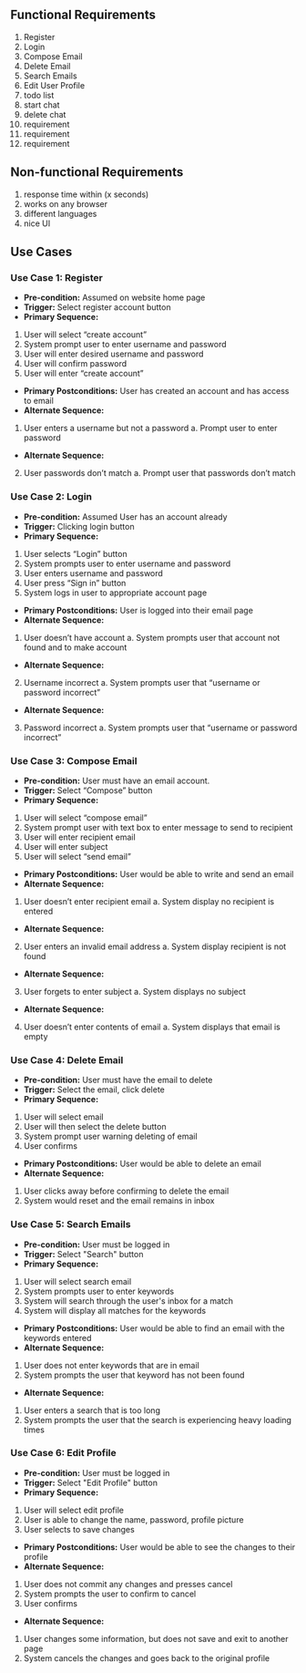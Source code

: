 ## Functional Requirements
1. Register
2. Login
3. Compose Email
4. Delete Email
5. Search Emails
6. Edit User Profile
7. todo list
8. start chat 
9. delete chat
10. requirement
11. requirement
12. requirement

## Non-functional Requirements
1. response time within (x seconds)
2. works on any browser
3. different languages
4. nice UI

## Use Cases
### Use Case 1: Register
- **Pre-condition:** Assumed on website home page
- **Trigger:** Select register account button
- **Primary Sequence:**
1. User will select “create account”
2. System prompt user to enter username and password
3. User will enter desired username and password
4. User will confirm password
5. User will enter “create account”
- **Primary Postconditions:** User has created an account and has access to email
- **Alternate Sequence:**
1. User enters a username but not a password
a. Prompt user to enter password
- **Alternate Sequence:**
2. User passwords don’t match
a. Prompt user that passwords don’t match

### Use Case 2: Login
- **Pre-condition:** Assumed User has an account already
- **Trigger:** Clicking login button
- **Primary Sequence:**
1. User selects “Login” button
2. System prompts user to enter username and password
3. User enters username and password
4. User press “Sign in” button
5. System logs in user to appropriate account page
- **Primary Postconditions:** User is logged into their email page
- **Alternate Sequence:**
1. User doesn’t have account
a. System prompts user that account not found and to make account
- **Alternate Sequence:**
2. Username incorrect
a. System prompts user that “username or password incorrect”
- **Alternate Sequence:**
3. Password incorrect
a. System prompts user that “username or password incorrect”

### Use Case 3: Compose Email
- **Pre-condition:** User must have an email account.
- **Trigger:** Select “Compose” button
- **Primary Sequence:**
1. User will select “compose email”
2. System prompt user with text box to enter message to send to recipient
3. User will enter recipient email
4. User will enter subject
5. User will select “send email”
- **Primary Postconditions:** User would be able to write and send an email
- **Alternate Sequence:** 
1. User doesn’t enter recipient email
a. System display no recipient is entered
- **Alternate Sequence:**
2. User enters an invalid email address
a. System display recipient is not found
- **Alternate Sequence:**
3. User forgets to enter subject
a. System displays no subject
- **Alternate Sequence:**
4. User doesn’t enter contents of email
a. System displays that email is empty

### Use Case 4: Delete Email
- **Pre-condition:** User must have the email to delete
- **Trigger:** Select the email, click delete
- **Primary Sequence:**
1. User will select email
2. User will then select the delete button
3. System prompt user warning deleting of email
4. User confirms
- **Primary Postconditions:** User would be able to delete an email
- **Alternate Sequence:**
1. User clicks away before confirming to delete the email
2. System would reset and the email remains in inbox

### Use Case 5: Search Emails
- **Pre-condition:** User must be logged in
- **Trigger:** Select "Search" button
- **Primary Sequence:**
1. User will select search email
2. System prompts user to enter keywords
3. System will search through the user's inbox for a match
4. System will display all matches for the keywords
- **Primary Postconditions:** User would be able to find an email with the keywords entered 
- **Alternate Sequence:**
1. User does not enter keywords that are in email
2. System prompts the user that keyword has not been found
- **Alternate Sequence:**
1. User enters a search that is too long
2. System prompts the user that the search is experiencing heavy loading times

### Use Case 6: Edit Profile
- **Pre-condition:** User must be logged in
- **Trigger:** Select "Edit Profile" button
- **Primary Sequence:**
1. User will select edit profile 
2. User is able to change the name, password, profile picture
3. User selects to save changes
- **Primary Postconditions:** User would be able to see the changes to their profile
- **Alternate Sequence:**
1. User does not commit any changes and presses cancel
2. System prompts the user to confirm to cancel
3. User confirms
- **Alternate Sequence:**
1. User changes some information, but does not save and exit to another page
2. System cancels the changes and goes back to the original profile
